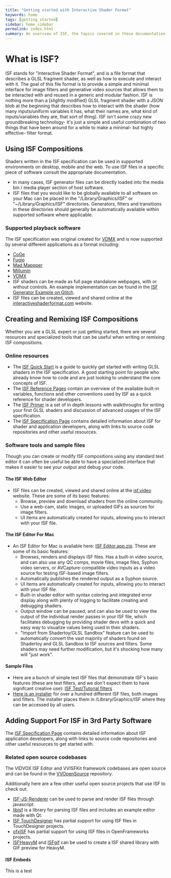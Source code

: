 ```yaml
---
title: "Getting started with Interactive Shader Format"
keywords: home
tags: [getting_started]
sidebar: home_sidebar
permalink: index.html
summary: An overview of ISF, the topics covered in these documentation pages and related resources.
---
```


# What is ISF?

ISF stands for "Interactive Shader Format", and is a file format that describes a GLSL fragment shader, as well as how to execute and interact with it. The goal of this file format is to provide a simple and minimal interface for image filters and generative video sources that allows them to be interacted with and reused in a generic and modular fashion. ISF is nothing more than a [slightly modified] GLSL fragment shader with a JSON blob at the beginning that describes how to interact with the shader (how many inputs/uniform variables it has, what their names are, what kind of inputs/variables they are, that sort of thing). ISF isn't some crazy new groundbreaking technology- it's just a simple and useful combination of two things that have been around for a while to make a minimal- but highly effective- filter format.

## Using ISF Compositions

Shaders written in the ISF specification can be used in supported environments on desktop, mobile and the web.  To use ISF files in a specific piece of software consult the appropriate documentation.

- In many cases, ISF generator files can be directly loaded into the media bin / media player section of host software.
- ISF files that you would like to be globally available to all software on your Mac can be placed in the "/Library/Graphics/ISF" or "~/Library/Graphics/ISF" directories.  Generators, filters and transitions in these directories should generally be automatically available within supported software where applicable.

### Supported playback software

The ISF specification was original created for [VDMX](http://vidvox.net) and is now supported by several different applications as a format including:
- [CoGe](https://imimot.com/cogevj/)
- [Fugio](http://www.bigfug.com/software/fugio/)
- [Mad Mappper](http://madmapper.com/)
- [Millumin](http://www.millumin.com/)
- [VDMX](http://vidvox.net)
- ISF shaders can be made as full page standalone webpages, with or without controls.  An example implementation can be found in the [ISF Generator Example on Glitch](https://glitch.com/edit/#!/isf-example?path=README.md).
- ISF files can be created, viewed and shared online at the [interactiveshaderformat.com](http://interactiveshaderformat.com) website.

## Creating and Remixing ISF Compositions

Whether you are a GLSL expert or just getting started, there are several resources and specialized tools that can be useful when writing or remixing ISF compositions.

### Online resources

- The [ISF Quick Start](quickstart) is a guide to quickly get started with writing GLSL shaders in the ISF specification.  A good starting point for people who already know how to code and are just looking to understand the core concepts of ISF.
- The [ISF Reference Pages](ref_index) contain an overview of the available built-in variables, functions and other conventions used by ISF as a quick reference for shader developers.
- The [ISF Primer](primer_index) is a set of in depth lessons with walkthroughs for writing your first GLSL shaders and discussion of advanced usages of the ISF specification.
- The [ISF Specification Page](https://github.com/mrRay/ISF_Spec/) contains detailed information about ISF for shader and application developers, along with links to source code repositories and other useful resources.

### Software tools and sample files

Though you can create or modify ISF compositions using any standard text editor it can often be useful be able to have a specialized interface that makes it easier to see your output and debug your code.

#### The ISF Web Editor

- ISF files can be created, viewed and shared online at the [isf.video](http://interactiveshaderformat.com) website.  These are some of its basic features:
	- Browse, preview and download shaders from the online community.
	- Use a web-cam, static images, or uploaded GIFs as sources for image filters.
	- UI items are automatically created for inputs, allowing you to interact with your ISF file.

#### The ISF Editor For Mac

- An ISF Editor for Mac is available here: 
[ISF Editor.app.zip](https://www.vidvox.net/download/ISF_Editor_2.9.7.3.dmg).  These are some of its basic features:
  - Browses, renders and displays ISF files. Has a built-in video source, and can also use any QC comps, movie files, image files, Syphon video servers, or AVCapture-compatible video inputs as a video source for testing ISF-based image filters.
  - Automatically publishes the rendered output as a Syphon source.
  - UI items are automatically created for inputs, allowing you to interact with your ISF file.
  - Built-in shader editor with syntax coloring and integrated error display along with plenty of logging to facilitate creating and debugging shaders.
  - Output window can be paused, and can also be used to view the output of the individual render passes in your ISF file, which facilitates debugging by providing shader devs with a quick and easy way to visualize values being used in their shaders.
  - "Import from Shadertoy/GLSL Sandbox" feature can be used to automatically convert the vast majority of shaders found on Shadertoy and GLSL Sandbox to ISF sources and filters. Some shaders may need further modification, but it's shocking how many will "just work".

#### Sample Files

- Here are a bunch of simple test ISF files that demonstrate ISF's basic features (these are test filters, and we don't expect them to have signifcant creative use):
[ISF Test/Tutorial filters](http://vidvox.net/rays_oddsnends/ISF%20tests+tutorials.zip)
- [Here is an installer](http://www.vidvox.net/rays_oddsnends/Vidvox%20ISF%20resources.pkg.zip) for over a hundred different ISF files, both images and filters.  The installer places them in /Library/Graphics/ISF where they can be accessed by all users.

## Adding Support For ISF in 3rd Party Software

The [ISF Specification Page](https://github.com/mrRay/ISF_Spec/) contains detailed information about ISF application developers, along with links to source code repositories and other useful resources to get started with.

### Related open source codebases

The VIDVOX ISF Editor and VVISFKit framework codebases are open source and can be found in the [VVOpenSource](https://github.com/mrRay/vvopensource) repository.

Additionally here are a few other useful open source projects that use ISF to check out:
- [ISF-JS-Renderer](https://www.github.com/msfeldstein/ISF-JS-Renderer) can be used to parse and render ISF files through javascript.
- [libisf](https://github.com/jcelerier/libisf) is a library for parsing ISF files and includes an example editor made with Qt.
- [ISF TouchDesigner](https://github.com/marcinbiegun/isf-touchdesigner) has partial support for using ISF files in TouchDesigner projects.
- [ofxISF](https://github.com/satoruhiga/ofxISF) has partial support for using ISF files in OpenFrameworks projects.
- [ISFHeavyM](https://github.com/sophiadigitalart/ISFHeavyM) and [ISFgif](https://github.com/sophiadigitalart/ISFGif) can be used to create a ISF shared library with GIF preview for HeavyM.


#### ISF Embeds

This is a test

<div class="youtube" id="29MAL8pJImQ"></div>
<div class="isf" id="5bd1092d90e22210c3c391b7"></div>